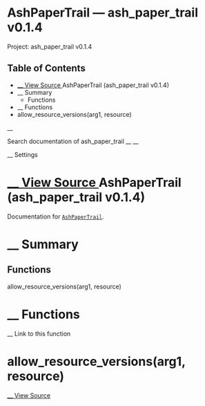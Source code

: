 # AshPaperTrail — ash_paper_trail v0.1.4

Project: ash_paper_trail v0.1.4

## Table of Contents

- [ __ View Source ](external_link) AshPaperTrail (ash_paper_trail v0.1.4)
- __ Summary
  - Functions
- __ Functions
- allow_resource_versions(arg1, resource)

__

Search documentation of ash_paper_trail __ __

__ Settings

#  [ __ View Source ](external_link) AshPaperTrail (ash_paper_trail v0.1.4)

Documentation for [`AshPaperTrail`](external_link).

#  __ Summary

##  Functions

allow_resource_versions(arg1, resource)

#  __ Functions

__ Link to this function

# allow_resource_versions(arg1, resource)

[ __ View Source ](external_link)
